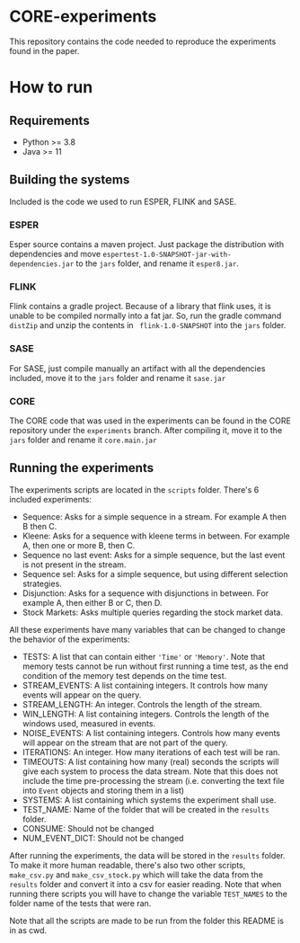 # CORE-experiments

This repository contains the code needed to reproduce the experiments found in the paper.

# How to run

## Requirements

- Python >= 3.8
- Java >= 11

## Building the systems

Included is the code we used to run ESPER, FLINK and SASE.

### ESPER

Esper source contains a maven project. Just package the distribution with dependencies and move ``` espertest-1.0-SNAPSHOT-jar-with-dependencies.jar ``` to the ``` jars ``` folder, and rename it ``` esper8.jar ```.

### FLINK

Flink contains a gradle project. Because of a library that flink uses, it is unable to be compiled normally into a fat jar. So, run the gradle command ``` distZip ``` and unzip the contents in ``` flink-1.0-SNAPSHOT``` into the ```jars``` folder.

### SASE

For SASE, just compile manually an artifact with all the dependencies included, move it to the ```jars``` folder and rename it ```sase.jar```

### CORE

The CORE code that was used in the experiments can be found in the CORE repository under the ```experiments``` branch. After compiling it, move it to the ``` jars ``` folder and rename it ```core.main.jar```

## Running the experiments

The experiments scripts are located in the ```scripts``` folder. There's 6 included experiments:
 - Sequence: Asks for a simple sequence in a stream. For example A then B then C.
 - Kleene: Asks for a sequence with kleene terms in between. For example A, then one or more B, then C.
 - Sequence no last event: Asks for a simple sequence, but the last event is not present in the stream.
 - Sequence sel: Asks for a simple sequence, but using different selection strategies.
 - Disjunction: Asks for a sequence with disjunctions in between. For example A, then either B or C, then D.
 - Stock Markets: Asks multiple queries regarding the stock market data.

All these experiments have many variables that can be changed to change the behavior of the experiments:

 - TESTS: A list that can contain either ```'Time'``` or ```'Memory'```. Note that memory tests cannot be run without first running a time test, as the end condition of the memory test depends on the time test.
 - STREAM_EVENTS: A list containing integers. It controls how many events will appear on the query.
 - STREAM_LENGTH: An integer. Controls the length of the stream.
 - WIN_LENGTH: A list containing integers. Controls the length of the windows used, measured in events.
 - NOISE_EVENTS: A list containing integers. Controls how many events will appear on the stream that are not part of the query.
 - ITERATIONS: An integer. How many iterations of each test will be ran.
 - TIMEOUTS: A list containing how many (real) seconds the scripts will give each system to process the data stream. Note that this does not include the time pre-processing the stream (i.e. converting the text file into ```Event``` objects and storing them in a list)
 - SYSTEMS: A list containing which systems the experiment shall use.
 - TEST_NAME: Name of the folder that will be created in the ```results``` folder.
 - CONSUME: Should not be changed
 - NUM_EVENT_DICT: Should not be changed

After running the experiments, the data will be stored in the ```results``` folder. To make it more human readable, there's also two other scripts, ``` make_csv.py``` and ```make_csv_stock.py``` which will take the data from the ```results``` folder and convert it into a csv for easier reading. Note that when running there scripts you will have to change the variable ```TEST_NAMES``` to the folder name of the tests that were ran.

Note that all the scripts are made to be run from the folder this README is in as cwd.


